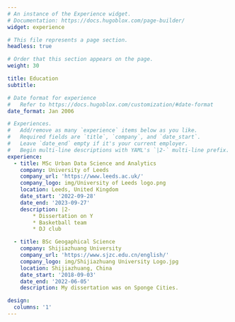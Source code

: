 ```yaml
---
# An instance of the Experience widget.
# Documentation: https://docs.hugoblox.com/page-builder/
widget: experience

# This file represents a page section.
headless: true

# Order that this section appears on the page.
weight: 30

title: Education
subtitle:

# Date format for experience
#   Refer to https://docs.hugoblox.com/customization/#date-format
date_format: Jan 2006

# Experiences.
#   Add/remove as many `experience` items below as you like.
#   Required fields are `title`, `company`, and `date_start`.
#   Leave `date_end` empty if it's your current employer.
#   Begin multi-line descriptions with YAML's `|2-` multi-line prefix.
experience:
  - title: MSc Urban Data Science and Analytics
    company: University of Leeds
    company_url: 'https://www.leeds.ac.uk/'
    company_logo: img/University of Leeds logo.png
    location: Leeds, United Kingdom
    date_start: '2022-09-28'
    date_end: '2023-09-27'
    description: |2-
        * Dissertation on Y
        * Basketball team
        * DJ club

  - title: BSc Geogaphical Science
    company: Shijiazhuang University 
    company_url: 'https://www.sjzc.edu.cn/english/'
    company_logo: img/Shijiazhuang University Logo.jpg
    location: Shijiazhuang, China
    date_start: '2018-09-03'
    date_end: '2022-06-05'
    description: My dissertation was on Sponge Cities.

design:
  columns: '1'
---
```

